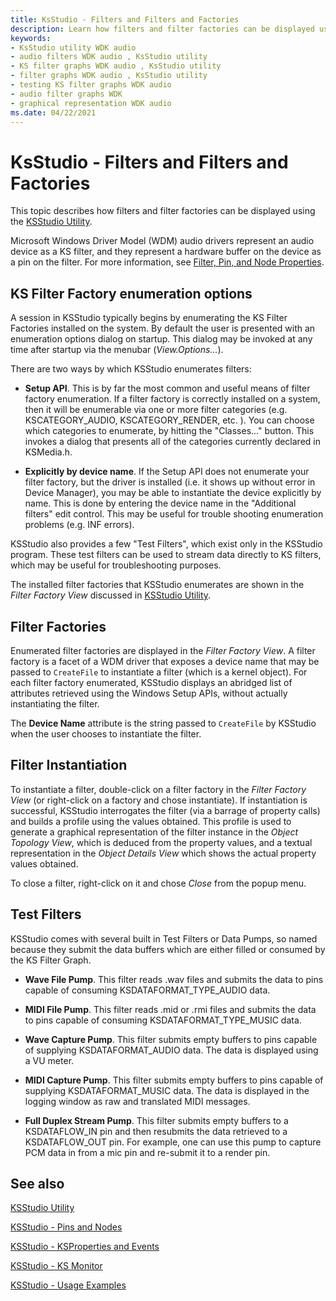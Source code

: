 ```yaml
---
title: KsStudio - Filters and Filters and Factories
description: Learn how filters and filter factories can be displayed using the KsStudio Filters and Filters and Factory options.
keywords:
- KsStudio utility WDK audio
- audio filters WDK audio , KsStudio utility
- KS filter graphs WDK audio , KsStudio utility
- filter graphs WDK audio , KsStudio utility
- testing KS filter graphs WDK audio
- audio filter graphs WDK
- graphical representation WDK audio
ms.date: 04/22/2021
---
```


# KsStudio - Filters and Filters and Factories

This topic describes how filters and filter factories can be displayed using the [KSStudio Utility](ksstudio-utility.md).

Microsoft Windows Driver Model (WDM) audio drivers represent an audio device as a KS filter, and they represent a hardware buffer on the device as a pin on the filter. For more information, see [Filter, Pin, and Node Properties](filter--pin--and-node-properties.md).

## KS Filter Factory enumeration options
 
A session in KSStudio typically begins by enumerating the KS Filter Factories installed on the system. By default the user is presented with an enumeration options dialog on startup. This dialog may be invoked at any time after startup via the menubar (*View.Options...*). 

There are two ways by which KSStudio enumerates filters: 

- **Setup API**. This is by far the most common and useful means of filter factory enumeration. If a filter factory is correctly installed on a system, then it will be enumerable via one or more filter categories (e.g. KSCATEGORY_AUDIO, KSCATEGORY_RENDER, etc. ). You can choose which categories to enumerate, by hitting the "Classes..." button. This invokes a dialog that presents all of the categories currently declared in KSMedia.h. 

- **Explicitly by device name**. If the Setup API does not enumerate your filter factory, but the driver is installed (i.e. it shows up without error in Device Manager), you may be able to instantiate the device explicitly by name. This is done by entering the device name in the "Additional filters" edit control. This may be useful for trouble shooting enumeration problems (e.g. INF errors). 

KSStudio also provides a few "Test Filters", which exist only in the KSStudio program. These test filters can be used to stream data directly to KS filters, which may be useful for troubleshooting purposes. 

The installed filter factories that KSStudio enumerates are shown in the *Filter Factory View* discussed in [KSStudio Utility](ksstudio-utility.md). 

## Filter Factories 

Enumerated filter factories are displayed in the *Filter Factory View*. A filter factory is a facet of a WDM driver that exposes a device name that may be passed to `CreateFile` to instantiate a filter (which is a kernel object). For each filter factory enumerated, KSStudio displays an abridged list of attributes retrieved using the Windows Setup APIs, without actually instantiating the filter. 

The **Device Name** attribute is the string passed to `CreateFile` by KSStudio when the user chooses to instantiate the filter. 

## Filter Instantiation
 
To instantiate a filter, double-click on a filter factory in the *Filter Factory View* (or right-click on a factory and chose instantiate). If instantiation is successful, KSStudio interrogates the filter (via a barrage of property calls) and builds a profile using the values obtained. This profile is used to generate a graphical representation of the filter instance in the *Object Topology View*, which is deduced from the property values, and a textual representation in the *Object Details View* which shows the actual property values obtained. 

To close a filter, right-click on it and chose *Close* from the popup menu. 

## Test Filters 

KSStudio comes with several built in Test Filters or Data Pumps, so named because they submit the data buffers which are either filled or consumed by the KS Filter Graph. 

- **Wave File Pump**. This filter reads .wav files and submits the data to pins capable of consuming KSDATAFORMAT_TYPE_AUDIO data. 

- **MIDI File Pump**. This filter reads .mid or .rmi files and submits the data to pins capable of consuming KSDATAFORMAT_TYPE_MUSIC data. 

- **Wave Capture Pump**. This filter submits empty buffers to pins capable of supplying KSDATAFORMAT_AUDIO data. The data is displayed using a VU meter. 

- **MIDI Capture Pump**. This filter submits empty buffers to pins capable of supplying KSDATAFORMAT_MUSIC data. The data is displayed in the logging window as raw and translated MIDI messages. 

- **Full Duplex Stream Pump**. This filter submits empty buffers to a KSDATAFLOW_IN pin and then resubmits the data retrieved to a KSDATAFLOW_OUT pin. For example, one can use this pump to capture PCM data in from a mic pin and re-submit it to a render pin. 


## See also

[KSStudio Utility](ksstudio-utility.md)

[KSStudio - Pins and Nodes](ksstudio-utility-pins-and-nodes.md)

[KSStudio - KSProperties and Events](ksstudio-utility-ksproperties-and-events.md)

[KSStudio - KS Monitor](ksstudio-utility-ks-monitor.md)

[KSStudio - Usage Examples](ksstudio-utility-usage-examples.md)
